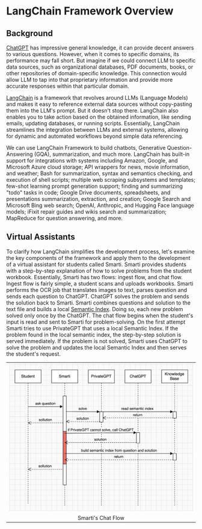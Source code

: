 # LangChain Framework Overview

## Background
[ChatGPT](https://en.wikipedia.org/wiki/ChatGPT) has impressive general knowledge, it can provide decent answers to various questions. However, when it comes to specific domains, its performance may fall short. But imagine if we could connect LLM to specific data sources, such as organizational databases, PDF documents, books, or other repositories of domain-specific knowledge. This connection would allow LLM to tap into that proprietary information and provide more accurate responses within that particular domain.

[LangChain](https://en.wikipedia.org/wiki/LangChain) is a framework that revolves around LLMs (Language Models) and makes it easy to reference external data sources without copy-pasting them into the LLM's prompt. But it doesn't stop there. LangChain also enables you to take action based on the obtained information, like sending emails, updating databases, or running scripts. Essentially, LangChain streamlines the integration between LLMs and external systems, allowing for dynamic and automated workflows beyond simple data referencing.

We can use LangChain Framework to build chatbots, Generative Question-Answering (GQA), summarization, and much more. LangChain has built-in support for integrations with systems including Amazon, Google, and Microsoft Azure cloud storage; API wrappers for news, movie information, and weather; Bash for summarization, syntax and semantics checking, and execution of shell scripts; multiple web scraping subsystems and templates; few-shot learning prompt generation support; finding and summarizing "todo" tasks in code; Google Drive documents, spreadsheets, and presentations summarization, extraction, and creation; Google Search and Microsoft Bing web search; OpenAI, Anthropic, and Hugging Face language models; iFixit repair guides and wikis search and summarization; MapReduce for question answering, and more.

## Virtual Assistants 
To clarify how LangChain simplifies the development process, let's examine the key components of the framework and apply them to the development of a virtual assistant for students called Smarti. Smarti provides students with a step-by-step explanation of how to solve problems from the student workbook. Essentially, Smarti has two flows: ingest flow, and chat flow. Ingest flow is fairly simple, a student scans and uploads workbooks. Smarti performs the OCR job that translates images to text, parses question and sends each question to ChatGPT. ChatGPT solves the problem and sends the solution back to Smarti. Smarti combines questions and solution to the text file and builds a local [Semantic Index](https://en.wikipedia.org/wiki/Latent_semantic_analysis). Doing so, each new problem solved only once by the ChatGPT. The chat flow begins when the student's input is read and sent to Smarti for problem-solving. On the first attempt Smarti tries to use PrivateGPT that uses a local Semantic Index. If the problem found in the local semantic index, the step-by-step solution is served immediately. If the problem is not solved, Smarti uses ChatGPT to solve the problem and updates the local Semantic Index and then serves the student's request.
<table width="256px">
  <tr>
    <td><img src="./images/sequence-1.png"/></td>
  </tr>
  <tr>
    <td style='text-align:center; vertical-align:middle'>Smarti's Chat Flow</td>
  </tr>
</table> 










